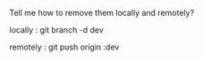 Tell me how to remove them locally and remotely?

locally : 
    git branch -d dev

remotely : 
git push origin :dev